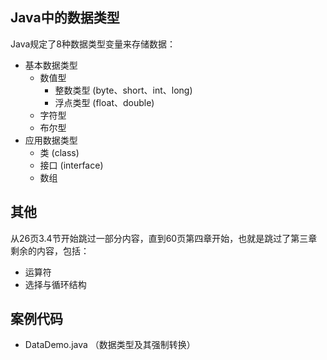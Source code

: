 ## Java中的数据类型

Java规定了8种数据类型变量来存储数据：

- 基本数据类型
    - 数值型
        - 整数类型 (byte、short、int、long)
        - 浮点类型 (float、double)
    - 字符型
    - 布尔型
- 应用数据类型
    - 类 (class)
    - 接口 (interface)
    - 数组

## 其他

从26页3.4节开始跳过一部分内容，直到60页第四章开始，也就是跳过了第三章剩余的内容，包括：
- 运算符
- 选择与循环结构

## 案例代码

- DataDemo.java （数据类型及其强制转换）